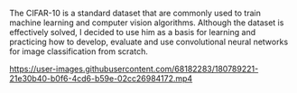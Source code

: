 The CIFAR-10 is a standard dataset that are commonly used to train machine learning and computer vision algorithms.
Although the dataset is effectively solved, I decided to use him as a basis for learning and practicing how to develop, evaluate and use convolutional neural networks for image classification from scratch.

https://user-images.githubusercontent.com/68182283/180789221-21e30b40-b0f6-4cd6-b59e-02cc26984172.mp4
